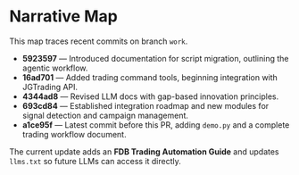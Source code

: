 # Narrative Map

This map traces recent commits on branch `work`.

- **5923597** — Introduced documentation for script migration, outlining the agentic workflow.
- **16ad701** — Added trading command tools, beginning integration with JGTrading API.
- **4344ad8** — Revised LLM docs with gap-based innovation principles.
- **693cd84** — Established integration roadmap and new modules for signal detection and campaign management.
- **a1ce95f** — Latest commit before this PR, adding `demo.py` and a complete trading workflow document.

The current update adds an **FDB Trading Automation Guide** and updates `llms.txt` so future LLMs can access it directly.
